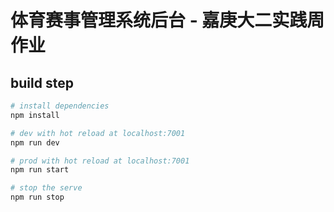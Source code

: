 # 体育赛事管理系统后台 - 嘉庚大二实践周作业

## build step

``` bash
# install dependencies
npm install

# dev with hot reload at localhost:7001
npm run dev

# prod with hot reload at localhost:7001
npm run start

# stop the serve
npm run stop
```